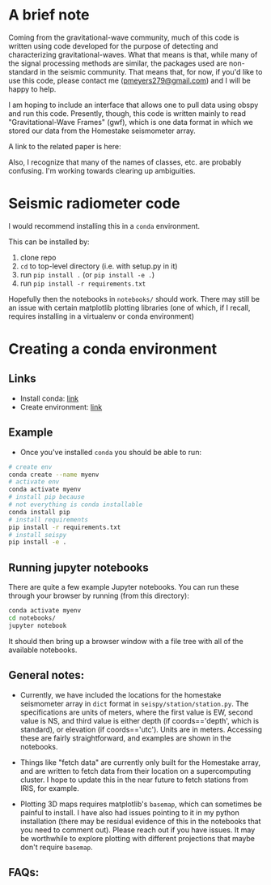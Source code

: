 # A brief note

Coming from the gravitational-wave community, much of this code is written using code developed for the purpose of detecting and characterizing gravitational-waves. What that means is that, while many of the signal processing methods are similar, the packages used are non-standard in the seismic community. That means that, for now, if you'd like to use this code, please contact me (pmeyers279@gmail.com) and I will be happy to help.

I am hoping to include an interface that allows one to pull data using obspy and run this code. Presently, though, this code is written mainly to read "Gravitational-Wave Frames" (gwf), which is one data format in which we stored our data from the Homestake seismometer array.

A link to the related paper is here:

Also, I recognize that many of the names of classes, etc. are probably confusing. I'm working towards clearing up ambiguities.


# Seismic radiometer code

I would recommend installing this in a `conda` environment.

This can be installed by:

1. clone repo
2. `cd` to top-level directory (i.e. with setup.py in it)
3. run  `pip install .` (or `pip install -e .`)
4. run `pip install -r requirements.txt`

Hopefully then the notebooks in `notebooks/` should work. There may still be an issue with
certain matplotlib plotting libraries (one of which, if I recall, requires installing in a virtualenv or conda environment)

# Creating a conda environment

## Links
* Install conda: [link](https://docs.conda.io/projects/conda/en/latest/user-guide/install/)
* Create environment: [link](https://docs.conda.io/projects/conda/en/latest/user-guide/tasks/manage-environments.html)

## Example

* Once you've installed `conda` you should be able to run:

```bash
# create env
conda create --name myenv
# activate env
conda activate myenv
# install pip because
# not everything is conda installable
conda install pip
# install requirements
pip install -r requirements.txt
# install seispy
pip install -e .
```

## Running jupyter notebooks

There are quite a few example Jupyter notebooks. You can run these through your browser by running (from this directory):

```bash
conda activate myenv
cd notebooks/
jupyter notebook
```

It should then bring up a browser window with a file tree with all of the available notebooks.

## General notes:

* Currently, we have included the locations for the homestake seismometer array in `dict` format in `seispy/station/station.py`. The specifications are units of meters, where the first value is EW, second value is NS, and third value is either depth (if coords=='depth', which is standard), or elevation (if coords=='utc'). Units are in meters. Accessing these are fairly straightforward, and examples are shown in the notebooks.

* Things like "fetch data" are currently only built for the Homestake array, and are written to fetch data from their location on a supercomputing cluster. I hope to update this in the near future to fetch stations from IRIS, for example.

* Plotting 3D maps requires matplotlib's `basemap`, which can sometimes be painful to install. I have also had issues pointing to it in my python installation (there may be residual evidence of this in the notebooks that you need to comment out). Please reach out if you have issues. It may be worthwhile to explore plotting with different projections that maybe don't require `basemap`.

## FAQs:
